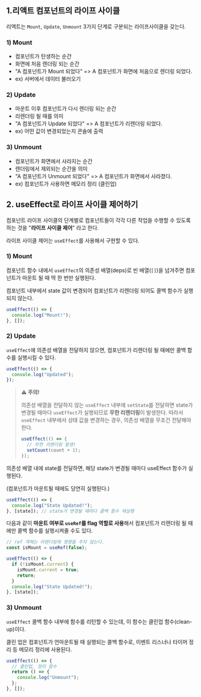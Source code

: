 ## 1.리액트 컴포넌트의 라이프 사이클

리액트는 `Mount`, `Update`, `Unmount` 3가지 단계로 구분되는 라이프사이클을 갖는다.

### 1) Mount

- 컴포넌트가 탄생하는 순간
- 화면에 처음 렌더링 되는 순간
- "A 컴포넌트가 Mount 되었다" => A 컴포넌트가 화면에 처음으로 렌더링 되었다.
- ex) 서버에서 데이터 불러오기

### 2) Update

- 마운트 이후 컴포넌트가 다시 렌더링 되는 순간
- 리렌더링 될 때를 의미
- "A 컴포넌트가 Update 되었다" => A 컴포넌트가 리렌더링 되었다.
- ex) 어떤 값이 변경되었는지 콘솔에 출력

### 3) Unmount

- 컴포넌트가 화면에서 사라지는 순간
- 렌더링에서 제외되는 순간을 의미
- "A 컴포넌트가 Unmount 되었다" => A 컴포넌트가 화면에서 사라졌다.
- ex) 컴포넌트가 사용하면 메모리 정리 (클린업)

## 2. useEffect로 라이프 사이클 제어하기

컴포넌트 라이프 사이클의 단계별로 컴포넌트들이 각각 다른 작업을 수행할 수 있도록 하는 것을 "**라이프 사이클 제어**" 라고 한다.

라이프 사이클 제어는 `useEffect`를 사용해서 구현할 수 있다.

### 1) Mount

컴포넌트 함수 내에서 `useEffect`의 의존성 배열(deps)로 빈 배열(`[]`)을 넘겨주면 컴포넌트가 마운트 될 때 딱 한 번만 실행된다.

컴포넌트 내부에서 state 값이 변경되어 컴포넌트가 리렌더링 되어도 콜백 함수가 실행되지 않는다.

```jsx
useEffect(() => {
  console.log("Mount!");
}, []);
```

### 2) Update

`useEffect`에 의존성 배열을 전달하지 않으면, 컴포넌트가 리렌더링 될 때에만 콜백 함수를 실행시킬 수 있다.

```jsx
useEffect(() => {
  console.log("Updated");
});
```

> **⚠️ 주의!**
>
> 의존성 배열을 전달하지 않는 `useEffect` 내부에 `setState`를 전달하면 state가 변경될 때마다 `useEffect`가 실행되므로 **무한 리렌더링**이 발생한다. 따라서 `useEffect` 내부에서 상태 값을 변경하는 경우, 의존성 배열을 무조건 전달해야 한다.
>
> ```jsx
> useEffect(() => {
>   // 무한 리렌더링 발생!
>   setCount(count + 1);
> });
> ```

의존성 배열 내에 state를 전달하면, 해당 state가 변경될 때마다 useEffect 함수가 실행된다.

(컴포넌트가 마운트될 때에도 당연히 실행된다.)

```jsx
useEffect(() => {
  console.log("State Updated!");
}, [state]); // state가 변경될 때마다 콜백 함수 재실행
```

다음과 같이 **마운트 여부로 `useRef`를 flag 역할로 사용**해서 컴포넌트가 리렌더링 될 때에만 콜백 함수를 실행시켜줄 수도 있다.

```jsx
// ref 객체는 리렌더링에 영향을 주지 않는다.
const isMount = useRef(false);

useEffect(() => {
  if (!isMount.current) {
    isMount.current = true;
    return;
  }
  console.log("State Updated!");
}, [state]);
```

### 3) Unmount

`useEffect` 콜백 함수 내부에 함수를 리턴할 수 있는데, 이 함수는 클린업 함수(clean-up)이다.

클린 업은 컴포넌트가 언마운트될 때 실행되는 콜백 함수로, 이벤트 리스너나 타이머 정리 등 메모리 정리에 사용된다.

```jsx
useEffect(() => {
  // 클린업, 정리 함수
  return () => {
    console.log("Unmount");
  };
}, []);
```

